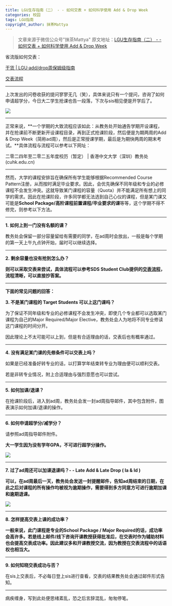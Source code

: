 ```yaml
---
title: LGU生存指南（二） - - 如何交表 + 如何科学使用 Add & Drop Week
categories: 校园
tags: LGU指南
copyright_author: 抹茶Mattya
---
```


<meta name="referrer" content="never"/>

> 文章来源于微信公众号"抹茶Mattya"
> 原文地址：[LGU生存指南（二） - - 如何交表 + 如何科学使用 Add & Drop Week](https://mp.weixin.qq.com/s/gQ1WbA8eHhSpOjpqYSg8tA)

省流版如何交表：

[干货 | LGU·add/drop周保姆级指南](http://mp.weixin.qq.com/s?__biz=MzkxMjI4NTc4MQ==&mid=2247485452&idx=1&sn=d559a33b041d15c4cda0c11bc0cea57d&chksm=c10e0136f6798820baa2b9586aeafae0691be7d909c4cda93c2d23afa43f30cd804c6fa7eff7&scene=21#wechat_redirect)  

[交表流程](http://mp.weixin.qq.com/s?__biz=Mzg2MTczODkzOA==&mid=2247484872&idx=1&sn=5edcf6ae91df2e53d6970a31aca59c7f&chksm=ce13c71df9644e0be418376756042306e9bfc4b613e82cdb465cb636072ca043722c0891414f&scene=21#wechat_redirect)

* * *

上次发出的问卷收获的提问寥寥无几（笑），具体来说只有一个提问，咨询了如何申请超学分，今日大二学生抢课也告一段落，下次与sis相见便是开学后了。

![](https://mmbiz.qpic.cn/mmbiz_png/Vj5GibmSe1DLnYyaQy4ricEZOdIovzuX9Zka3qfXhqwsEPd9VDvfDquhSaPrZcxib2dzIc1hicCpy8Z0HibVnd1Tukg/640?wx_fmt=png&from=appmsg)

* * *

正常来说，**一个学期的大致流程应该如此：从教务处开始通告学期开设课程，并在抢课前不断更新开设课程目录，再到正式抢课阶段，然后便是为期两周的Add & Drop Week（简称ad周），然后是正常授课学期，最后是为期快两周的期末考试。**具体流程与流程可以参考以下网址：  

二零二四年至二零二五年度校历（暂定） | 香港中文大学（深圳）教务处 (cuhk.edu.cn)

* * *

然而，大学的课程安排旨在确保所有学生能够根据Recommended Course Pattern注册，从而按时满足毕业要求。因此，会优先确保不同年级和专业的必修课程不会发生冲突。这就导致某门课程的容量（Quota）并不能满足所有想上的同学的需求。因此在抢课阶段，许多同学都无法选到自己心仪的课程，但是某门课又可能是**School Package/高阶课程前置课程/毕业要求的课**等等，这个学期不得不修完，则参考以下方法。

* * *

**1. 如何上到一门没有名额的课？**

教务处会保留一部分容量留给有需要的同学，在ad周时会放出，一般是每个学期的第一天上午九点钟开始，届时可以继续选择。

* * *

**2. 剩余容量也没有抢到怎么办？**

**则可以采取交表来尝试，具体流程可以参考SDS Student Club提供的[交表流程](http://mp.weixin.qq.com/s?__biz=Mzg2MTczODkzOA==&mid=2247484872&idx=1&sn=5edcf6ae91df2e53d6970a31aca59c7f&chksm=ce13c71df9644e0be418376756042306e9bfc4b613e82cdb465cb636072ca043722c0891414f&scene=21#wechat_redirect)，流程清晰，可以直接抄答案。**

* * *

**下面的常见问题的回答：**

**3\. 不是某门课程的 Target Students 可以上这门课吗？**

为了保证不同年级和专业的必修课程不会发生冲突，即使几个专业都可以选取某门课程为自己的Major Required/Major Elective，教务处会人为地将不同专业修读这门课程的时间分开。

因此理论上不太可能可以上到，但是有合适理由的话，交表后也有概率通过。

* * *

**4. 没有满足某门课的先修条件可以交表上吗？**

如果是已经准备好转专业的话，以打算学年结束转专业为理由便可以顺利交表。  

若是非转专业情况，附上合适理由与强烈意愿也可以尝试。

* * *

**5. 如何加课/退课？**

在抢课阶段后，进入到ad周，教务处会发一封ad周指导邮件，其中包含附件，图表演示如何加课/退课的操作。

* * *

**6\. 如何申请超学分/减学分？**

请参照ad周指导邮件附件。

**大一学生因为没有学年GPA，不可进行超学分操作。**

![](https://mmbiz.qpic.cn/mmbiz_png/Vj5GibmSe1DLnYyaQy4ricEZOdIovzuX9ZQ6LsgVNRWLB504OtAOR4GuIshibicN50HghIibdXtGy9SHoluommvXxzw/640?wx_fmt=png&from=appmsg)

* * *

**7. 过了ad周还可以加课退课吗？- - Late Add & Late Drop ( la & ld )**

**可以，在ad周最后一天，教务处会发送一封提醒邮件，告知ad周结束的日期，在此之后对课程的所有操作均被视为逾期操作，需要得到多方同意方可进行逾期加课和逾期退课。**

![](https://mmbiz.qpic.cn/mmbiz_png/Vj5GibmSe1DLnYyaQy4ricEZOdIovzuX9ZcHsUrmqy0SMEf9yfZJib9gNLq1K4wOYfeLxmKfstG7r6PicAoIpslZGQ/640?wx_fmt=png&from=appmsg)

* * *

**8. 怎样提高交表上课的成功率？**

**一般来说，此门课程是专业的School Package / Major Required的话，成功率会高许多。若是线上邮件/线下咨询开课教授获得批准后，在交表时作为辅助材料也会提高交表成功率。因此建议多和开课教授交流，因为教授在交表流程中的话语权也相当大。**

* * *

**9\. 如何知晓交表成功与否？**

在sis上交表后，不必每日登上sis进行查看，交表的结果教务处会通过邮件形式告知。

* * *

病疾缠身，写到此处便思绪紊乱，恐之后言辞混乱，匆匆停笔。  